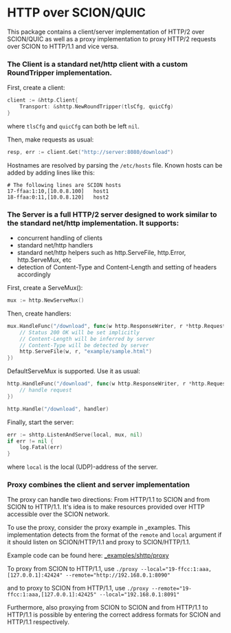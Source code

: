 # HTTP over SCION/QUIC

This package contains a client/server implementation of HTTP/2 over SCION/QUIC as well as a proxy implementation to proxy HTTP/2 requests over SCION to HTTP/1.1 and vice versa.

### The Client is a standard net/http client with a custom RoundTripper implementation.

First, create a client:
```Go
client := &http.Client{
    Transport: &shttp.NewRoundTripper(tlsCfg, quicCfg)
}
```

where `tlsCfg` and `quicCfg` can both be left `nil`.

Then, make requests as usual:
```Go
resp, err := client.Get("http://server:8080/download")
```
Hostnames are resolved by parsing the `/etc/hosts` file. Known hosts can be added by adding lines like this:

```
# The following lines are SCION hosts
17-ffaa:1:10,[10.0.8.100]	host1
18-ffaa:0:11,[10.0.8.120]	host2
```

### The Server is a full HTTP/2 server designed to work similar to the standard net/http implementation. It supports:

* concurrent handling of clients
* standard net/http handlers
* standard net/http helpers such as http.ServeFile, http.Error, http.ServeMux, etc
* detection of Content-Type and Content-Length and setting of headers accordingly

First, create a ServeMux():
```Go
mux := http.NewServeMux()
```

Then, create handlers:
```Go
mux.HandleFunc("/download", func(w http.ResponseWriter, r *http.Request) {
	// Status 200 OK will be set implicitly
	// Content-Length will be inferred by server
	// Content-Type will be detected by server
	http.ServeFile(w, r, "example/sample.html")
})
```
DefaultServeMux is supported. Use it as usual:
```Go
http.HandleFunc("/download", func(w http.ResponseWriter, r *http.Request) {
	// handle request
})

http.Handle("/download", handler)
```

Finally, start the server:
```Go
err := shttp.ListenAndServe(local, mux, nil)
if err != nil {
	log.Fatal(err)
}

```
where `local` is the local (UDP)-address of the server.

### Proxy combines the client and server implementation
The proxy can handle two directions: From HTTP/1.1 to SCION and from SCION to HTTP/1.1. It's idea is to make resources provided over HTTP accessible over the SCION network. 

To use the proxy, consider the proxy example in _examples. This implementation detects from the format of the `remote` and `local` argument if it should listen on SCION/HTTP/1.1 and proxy to SCION/HTTP/1.1.

Example code can be found here: [_examples/shttp/proxy](../../_examples/shttp/proxy/main.go)

To proxy from SCION to HTTP/1.1, use
`./proxy --local="19-ffcc:1:aaa,[127.0.0.1]:42424" --remote="http://192.168.0.1:8090"`

and to proxy to SCION from HTTP/1.1, use
`./proxy --remote="19-ffcc:1:aaa,[127.0.0.1]:42425" --local="192.168.0.1:8091"`

Furthermore, also proxying from SCION to SCION and from HTTP/1.1 to HTTP/1.1 is possible by entering the correct address formats for SCION and HTTP/1.1 respectively.
